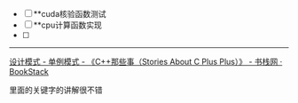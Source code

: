 
- [ ] **cuda核验函数测试
- [ ] **cpu计算函数实现
- [ ] 

---

[设计模式 - 单例模式 - 《C++那些事（Stories About C Plus Plus）》 - 书栈网 · BookStack](https://www.bookstack.cn/read/CPlusPlusThings/68fdd6c8536795e6.md)

里面的关键字的讲解很不错